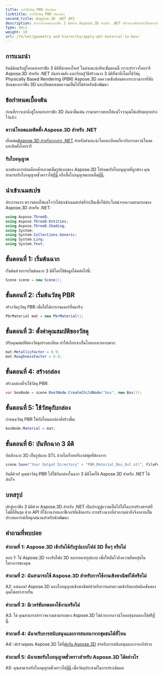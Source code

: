 ```yaml
---
title: การใช้วัสดุ PBR กับกล่อง
linktitle: การใช้วัสดุ PBR กับกล่อง
second_title: Aspose.3D .NET API
description: สำรวจโลกของกราฟิก 3 มิติด้วย Aspose.3D สำหรับ .NET สร้างฉากที่สมจริงได้อย่างง่ายดายโดยใช้วัสดุการเรนเดอร์ตามทางกายภาพ
type: docs
weight: 10
url: /th/net/geometry-and-hierarchy/apply-pbr-material-to-box/
---
```

## การแนะนำ

ยินดีต้อนรับสู่โลกแห่งกราฟิก 3 มิติที่น่าหลงใหล! ในคำแนะนำทีละขั้นตอนนี้ เราจะสำรวจไลบรารี Aspose.3D สำหรับ .NET อันทรงพลัง และเรียนรู้วิธีสร้างฉาก 3 มิติที่น่าทึ่งโดยใช้วัสดุ Physically Based Rendering (PBR) Aspose.3D ลดความซับซ้อนของกระบวนการที่ซับซ้อนของกราฟิก 3D และเปิดขอบเขตความเป็นไปได้สำหรับนักพัฒนา

## ข้อกำหนดเบื้องต้น

ก่อนที่เราจะดำดิ่งสู่โลกแห่งกราฟิก 3D อันน่าตื่นเต้น เรามาตรวจสอบให้แน่ใจว่าคุณได้เตรียมทุกอย่างไว้แล้ว:

### ดาวน์โหลดและติดตั้ง Aspose.3D สำหรับ .NET

 เยี่ยมชม[Aspose.3D สำหรับเอกสาร .NET](https://reference.aspose.com/3d/net/) สำหรับคำแนะนำโดยละเอียดเกี่ยวกับการดาวน์โหลดและติดตั้งไลบรารี

### รับใบอนุญาต

หากต้องการปลดล็อกศักยภาพเต็มรูปแบบของ Aspose.3D โปรดขอรับใบอนุญาตที่ถูกต้อง คุณสามารถรับใบอนุญาตชั่วคราวได้[ที่นี่](https://purchase.aspose.com/temporary-license/) หรือซื้อใบอนุญาตแบบเต็ม[ที่นี่](https://purchase.aspose.com/buy).

## นำเข้าเนมสเปซ

ประการแรก ตรวจสอบให้แน่ใจว่าได้นำเข้าเนมสเปซที่จำเป็นเพื่อใช้ประโยชน์จากความสามารถของ Aspose.3D สำหรับ .NET:

```csharp
using Aspose.ThreeD;
using Aspose.ThreeD.Entities;
using Aspose.ThreeD.Shading;
using System;
using System.Collections.Generic;
using System.Linq;
using System.Text;
```

## ขั้นตอนที่ 1: เริ่มต้นฉาก

เริ่มต้นด้วยการเริ่มต้นฉาก 3 มิติโดยใช้ข้อมูลโค้ดต่อไปนี้:

```csharp
Scene scene = new Scene();
```

## ขั้นตอนที่ 2: เริ่มต้นวัสดุ PBR

สร้างวัตถุวัสดุ PBR เพื่อให้ได้การเรนเดอร์ที่สมจริง:

```csharp
PbrMaterial mat = new PbrMaterial();
```

## ขั้นตอนที่ 3: ตั้งค่าคุณสมบัติของวัสดุ

ปรับคุณสมบัติของวัสดุอย่างละเอียด ทำให้เกือบจะเป็นโลหะและหยาบมาก:

```csharp
mat.MetallicFactor = 0.9;
mat.RoughnessFactor = 0.9;
```

## ขั้นตอนที่ 4: สร้างกล่อง

สร้างกล่องที่จะใช้วัสดุ PBR:

```csharp
var boxNode = scene.RootNode.CreateChildNode("box", new Box());
```

## ขั้นตอนที่ 5: ใช้วัสดุกับกล่อง

กำหนดวัสดุ PBR ให้กับโหนดกล่องที่สร้างขึ้น:

```csharp
boxNode.Material = mat;
```

## ขั้นตอนที่ 6: บันทึกฉาก 3 มิติ

บันทึกฉาก 3D เป็นรูปแบบ STL ด้วยไดเร็กทอรีเอาต์พุตที่ต้องการ:

```csharp
scene.Save("Your Output Directory" + "PBR_Material_Box_Out.stl", FileFormat.STLASCII);
```

ยินดีด้วย! คุณนำวัสดุ PBR ไปใช้กับกล่องในฉาก 3 มิติโดยใช้ Aspose.3D สำหรับ .NET ได้สำเร็จ

## บทสรุป

เข้าสู่กราฟิก 3 มิติด้วย Aspose.3D สำหรับ .NET เปิดประตูสู่ความเป็นไปได้ในการสร้างสรรค์ที่ไม่มีที่สิ้นสุด ด้วย API ที่ใช้งานง่ายและฟีเจอร์ที่แข็งแกร่ง การสร้างฉากที่สวยงามน่าทึ่งจึงกลายเป็นประสบการณ์ที่สนุกสนานสำหรับนักพัฒนา

## คำถามที่พบบ่อย

### คำถามที่ 1: Aspose.3D เข้ากันได้กับรูปแบบไฟล์ 3D อื่นๆ หรือไม่

ตอบ 1: ใช่ Aspose.3D รองรับไฟล์ 3D หลากหลายรูปแบบ เพื่อให้มั่นใจถึงความยืดหยุ่นในโครงการของคุณ

### คำถามที่ 2: ฉันสามารถใช้ Aspose.3D สำหรับการใช้งานเชิงพาณิชย์ได้หรือไม่

A2: แน่นอน! Aspose.3D มอบใบอนุญาตเชิงพาณิชย์สำหรับการผสานรวมเข้ากับแอปพลิเคชันของคุณได้อย่างราบรื่น

### คำถามที่ 3: มีเวอร์ชันทดลองใช้งานหรือไม่

 A3: ได้ คุณสามารถสำรวจความสามารถของ Aspose.3D ได้ด้วยการดาวน์โหลดรุ่นทดลองใช้ฟรี[ที่นี่](https://releases.aspose.com/).

### คำถามที่ 4: ฉันจะรับการสนับสนุนและการสนทนาจากชุมชนได้ที่ไหน

 A4: เข้าร่วมชุมชน Aspose.3D ได้ที่[ฟอรัม Aspose.3D](https://forum.aspose.com/c/3d/18) สำหรับการสนับสนุนและการอภิปราย

### คำถามที่ 5: ฉันจะขอรับใบอนุญาตชั่วคราวสำหรับ Aspose.3D ได้อย่างไร

 A5: คุณสามารถรับใบอนุญาตชั่วคราวได้[ที่นี่](https://purchase.aspose.com/temporary-license/) เพื่อวัตถุประสงค์ในการประเมินผล